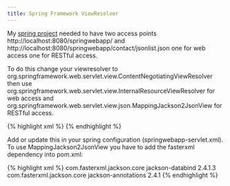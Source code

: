 ```yaml
---
title: Spring Framework ViewResolver
---
```



My [spring project](https://github.com/xiemingzhi/springwebapp) needed to have two access points http://localhost:8080/springwebapp/ and http://localhost:8080/springwebapp/contact/jsonlist.json one for web access one for RESTful access.

To do this change your viewresolver to org.springframework.web.servlet.view.ContentNegotiatingViewResolver then use org.springframework.web.servlet.view.InternalResourceViewResolver for web access and org.springframework.web.servlet.view.json.MappingJackson2JsonView for RESTful access.

{% highlight xml %}
<bean id="viewResolver" class="org.springframework.web.servlet.view.ContentNegotiatingViewResolver">
	    <property name="viewResolvers">
	        <list>
	            <bean class="org.springframework.web.servlet.view.InternalResourceViewResolver">
	            	<property name="viewClass" value="org.springframework.web.servlet.view.JstlView"/>
	                <property name="prefix" value="/jsp/"/>
	                <property name="suffix" value=".jsp"/>
	            </bean>
	        </list>
	    </property>
	    <property name="defaultViews">
	        <list>
	            <bean class="org.springframework.web.servlet.view.json.MappingJackson2JsonView"/>
	        </list>
	    </property>
    </bean>
{% endhighlight %}

Add or update this in your spring configuration (springwebapp-servlet.xml). To use MappingJackson2JsonView you have to add the fasterxml dependency into pom.xml:

{% highlight xml %}
		<dependency>
			<groupId>com.fasterxml.jackson.core</groupId>
			<artifactId>jackson-databind</artifactId>
			<version>2.4.1.3</version>
		</dependency>
		<dependency>
			<groupId>com.fasterxml.jackson.core</groupId>
			<artifactId>jackson-annotations</artifactId>
			<version>2.4.1</version>
		</dependency>
{% endhighlight %}

